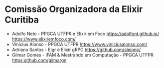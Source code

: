 # Comissão Organizadora da Elixir Curitiba

- Adolfo Neto - PPGCA UTFPR e Elixir em Foco <https://adolfont.github.io/> <https://www.elixiremfoco.com/>
- Vinícius Alonso -  PPGCA UTFPR <https://www.viniciusalonso.com/>
- Adriano Santos - Eigr e Elixir gRPC <https://github.com/sleipnir/>
- Gilmar Gomes - IFAM & Mestrando em Computação - PPGCA UTFPR <https:github.com/gilmargn>
